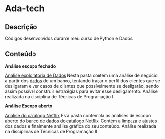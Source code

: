 # Ada-tech


## **Descrição**
Códigos desenvolvidos durante meu curso de Python e Dados.

## **Conteúdo**

**Análise escopo fechado**

[Análise exploratória de Dados](analise_exploratoria_de_dados/nova_analise.ipynb)
Nesta pasta contém uma análise de negócio a partir dos [dados](analise_exploratoria_de_dados/churn.csv) de um banco, tentando traçar o perfil dos clientes que se desligaram e ver casos de clientes que possívelmente se desligarão, sendo assim possível construir estratégias para evitar esse desligamento. Análise realizada na disciplina de Técnicas de Programação I.


**Análise Escopo aberto**

[Análise do catálogo Netflix](https://github.com/mclararibeiro/Adatech/blob/a4b40dd7750f509fc63430b051da2b7285bc2de1/analise_catalogo_%20netflix/analise_inicial.ipynb)
Esta pasta contempla as análises de escopo aberto do [banco de dados do catálogo Netflix](https://github.com/mclararibeiro/Ada-tech/blob/a4b40dd7750f509fc63430b051da2b7285bc2de1/analise_catalogo_%20netflix/netflix_titles.csv). Contém a limpeza e ajustes dos dados e finalmente análise gráfica do seu conteúdo. Análise realizada na disciplinas de Técnicas de Programação II
